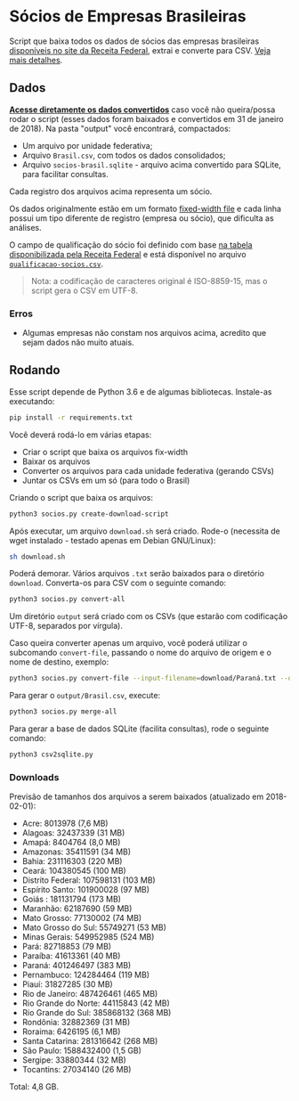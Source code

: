 # Sócios de Empresas Brasileiras

Script que baixa todos os dados de sócios das empresas brasileiras [disponíveis
no site da Receita
Federal](http://idg.receita.fazenda.gov.br/orientacao/tributaria/cadastros/cadastro-nacional-de-pessoas-juridicas-cnpj/dados-abertos-do-cnpj),
extrai e converte para CSV. [Veja mais detalhes](http://dados.gov.br/noticia/governo-federal-disponibiliza-os-dados-abertos-do-cadastro-nacional-da-pessoa-juridica).


## Dados

**[Acesse diretamente os dados
convertidos](https://drive.google.com/open?id=1o2q2FxK9RecbwrhYxlXj25qWJHh2guhi)**
caso você não queira/possa rodar o script (esses dados foram baixados e
convertidos em 31 de janeiro de 2018). Na pasta "output" você encontrará,
compactados:

- Um arquivo por unidade federativa;
- Arquivo `Brasil.csv`, com todos os dados consolidados;
- Arquivo `socios-brasil.sqlite` - arquivo acima convertido para SQLite, para
  facilitar consultas.

Cada registro dos arquivos acima representa um sócio.

Os dados originalmente estão em um formato [fixed-width
file](http://www.softinterface.com/Convert-XLS/Features/Fixed-Width-Text-File-Definition.htm)
e cada linha possui um tipo diferente de registro (empresa ou sócio), que
dificulta as análises.

O campo de qualificação do sócio foi definido com base [na tabela
disponibilizada pela Receita
Federal](http://idg.receita.fazenda.gov.br/orientacao/tributaria/cadastros/cadastro-nacional-de-pessoas-juridicas-cnpj/Qualificacao_socio.pdf)
e está disponível no arquivo
[`qualificacao-socios.csv`](qualificacao-socios.csv).

> Nota: a codificação de caracteres original é ISO-8859-15, mas o script gera o
> CSV em UTF-8.


### Erros

- Algumas empresas não constam nos arquivos acima, acredito que sejam dados não
  muito atuais.


## Rodando

Esse script depende de Python 3.6 e de algumas bibliotecas. Instale-as
executando:

```bash
pip install -r requirements.txt
```

Você deverá rodá-lo em várias etapas:

- Criar o script que baixa os arquivos fix-width
- Baixar os arquivos
- Converter os arquivos para cada unidade federativa (gerando CSVs)
- Juntar os CSVs em um só (para todo o Brasil)

Criando o script que baixa os arquivos:

```bash
python3 socios.py create-download-script
```

Após executar, um arquivo `download.sh` será criado. Rode-o (necessita de wget
instalado - testado apenas em Debian GNU/Linux):

```bash
sh download.sh
```

Poderá demorar. Vários arquivos `.txt` serão baixados para o diretório
`download`.  Converta-os para CSV com o seguinte comando:

```bash
python3 socios.py convert-all
```

Um diretório `output` será criado com os CSVs (que estarão com codificação
UTF-8, separados por vírgula).

Caso queira converter apenas um arquivo, você poderá utilizar o subcomando
`convert-file`, passando o nome do arquivo de origem e o nome de destino,
exemplo:

```bash
python3 socios.py convert-file --input-filename=download/Paraná.txt --output-filename=output/Paraná.csv
```

Para gerar o `output/Brasil.csv`, execute:

```bash
python3 socios.py merge-all
```

Para gerar a base de dados SQLite (facilita consultas), rode o seguinte
comando:

```bash
python3 csv2sqlite.py
```
 ### Downloads

Previsão de tamanhos dos arquivos a serem baixados (atualizado em 2018-02-01):

- Acre: 8013978 (7,6 MB)
- Alagoas: 32437339 (31 MB)
- Amapá:  8404764 (8,0 MB)
- Amazonas:  35411591 (34 MB)
- Bahia: 231116303 (220 MB)
- Ceará: 104380545 (100 MB)
- Distrito Federal:  107598131 (103 MB)
- Espírito Santo: 101900028 (97 MB)
- Goiás : 181131794 (173 MB)
- Maranhão: 62187690 (59 MB)
- Mato Grosso: 77130002 (74 MB)
- Mato Grosso do Sul: 55749271 (53 MB)
- Minas Gerais: 549952985 (524 MB)
- Pará:  82718853 (79 MB)
- Paraíba: 41613361 (40 MB)
- Paraná: 401246497 (383 MB)
- Pernambuco: 124284464 (119 MB)
- Piauí: 31827285 (30 MB)
- Rio de Janeiro: 487426461 (465 MB)
- Rio Grande do Norte: 44115843 (42 MB)
- Rio Grande do Sul: 385868132 (368 MB)
- Rondônia: 32882369 (31 MB)
- Roraima: 6426195 (6,1 MB)
- Santa Catarina: 281316642 (268 MB)
- São Paulo: 1588432400 (1,5 GB)
- Sergipe:  33880344 (32 MB)
- Tocantins:  27034140 (26 MB)

Total: 4,8 GB.

